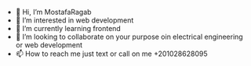 - 👋 Hi, I’m MostafaRagab
- 👀 I’m interested in web development
- 🌱 I’m currently learning frontend
- 💞️ I’m looking to collaborate on your purpose oin electrical engineering or web development
- 📫 How to reach me just text or call on me +201028628095

<!---
MostafaRagab99/MostafaRagab99 is a ✨ special ✨ repository because its `README.md` (this file) appears on your GitHub profile.
You can click the Preview link to take a look at your changes.
--->
